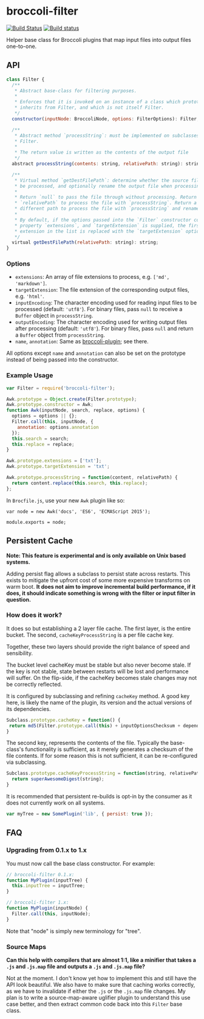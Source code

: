 # broccoli-filter

[![Build Status](https://travis-ci.org/broccolijs/broccoli-filter.svg?branch=master)](https://travis-ci.org/broccolijs/broccoli-filter)
[![Build status](https://ci.appveyor.com/api/projects/status/hc68s0vbn9di4ehi/branch/master?svg=true)](https://ci.appveyor.com/project/joliss/broccoli-filter/branch/master)

Helper base class for Broccoli plugins that map input files into output files
one-to-one.

## API

```js
class Filter {
  /**
   * Abstract base-class for filtering purposes.
   *
   * Enforces that it is invoked on an instance of a class which prototypically
   * inherits from Filter, and which is not itself Filter.
   */
  constructor(inputNode: BroccoliNode, options: FilterOptions): Filter;

  /**
   * Abstract method `processString`: must be implemented on subclasses of
   * Filter.
   *
   * The return value is written as the contents of the output file
   */
  abstract processString(contents: string, relativePath: string): string;

  /**
   * Virtual method `getDestFilePath`: determine whether the source file should
   * be processed, and optionally rename the output file when processing occurs.
   *
   * Return `null` to pass the file through without processing. Return
   * `relativePath` to process the file with `processString`. Return a
   * different path to process the file with `processString` and rename it.
   *
   * By default, if the options passed into the `Filter` constructor contain a
   * property `extensions`, and `targetExtension` is supplied, the first matching
   * extension in the list is replaced with the `targetExtension` option's value.
   */
  virtual getDestFilePath(relativePath: string): string;
}
```

### Options

* `extensions`: An array of file extensions to process, e.g. `['md', 'markdown']`.
* `targetExtension`: The file extension of the corresponding output files, e.g.
  `'html'`.
* `inputEncoding`: The character encoding used for reading input files to be
  processed (default: `'utf8'`). For binary files, pass `null` to receive a
  `Buffer` object in `processString`.
* `outputEncoding`: The character encoding used for writing output files after
  processing (default: `'utf8'`). For binary files, pass `null` and return a
  `Buffer` object from `processString`.
* `name`, `annotation`: Same as
  [broccoli-plugin](https://github.com/broccolijs/broccoli-plugin#new-plugininputnodes-options);
  see there.

All options except `name` and `annotation` can also be set on the prototype
instead of being passed into the constructor.

### Example Usage

```js
var Filter = require('broccoli-filter');

Awk.prototype = Object.create(Filter.prototype);
Awk.prototype.constructor = Awk;
function Awk(inputNode, search, replace, options) {
  options = options || {};
  Filter.call(this, inputNode, {
    annotation: options.annotation
  });
  this.search = search;
  this.replace = replace;
}

Awk.prototype.extensions = ['txt'];
Awk.prototype.targetExtension = 'txt';

Awk.prototype.processString = function(content, relativePath) {
  return content.replace(this.search, this.replace);
};
```

In `Brocfile.js`, use your new `Awk` plugin like so:

```
var node = new Awk('docs', 'ES6', 'ECMAScript 2015');

module.exports = node;
```

## Persistent Cache

__Note: This feature is experimental and is only available on Unix based systems.__

Adding persist flag allows a subclass to persist state across restarts. This exists to mitigate the upfront cost of some more expensive transforms on warm boot. __It does not aim to improve incremental build performance, if it does, it should indicate something is wrong with the filter or input filter in question.__

### How does it work?

It does so but establishing a 2 layer file cache. The first layer, is the entire bucket.
The second, `cacheKeyProcessString` is a per file cache key.

Together, these two layers should provide the right balance of speed and sensibility.

The bucket level cacheKey must be stable but also never become stale. If the key is not
stable, state between restarts will be lost and performance will suffer. On the flip-side,
if the cacheKey becomes stale changes may not be correctly reflected.

It is configured by subclassing and refining `cacheKey` method. A good key here, is
likely the name of the plugin, its version and the actual versions of its dependencies.

```js
Subclass.prototype.cacheKey = function() {
 return md5(Filter.prototype.call(this) + inputOptionsChecksum + dependencyVersionChecksum);
}
```

The second key, represents the contents of the file. Typically the base-class's functionality
is sufficient, as it merely generates a checksum of the file contents. If for some reason this
is not sufficient, it can be re-configured via subclassing.

```js
Subclass.prototype.cacheKeyProcessString = function(string, relativePath) {
  return superAwesomeDigest(string);
}
```

It is recommended that persistent re-builds is opt-in by the consumer as it does not currently work on all systems.

```js
var myTree = new SomePlugin('lib', { persist: true });
```

## FAQ

### Upgrading from 0.1.x to 1.x

You must now call the base class constructor. For example:

```js
// broccoli-filter 0.1.x:
function MyPlugin(inputTree) {
  this.inputTree = inputTree;
}

// broccoli-filter 1.x:
function MyPlugin(inputNode) {
  Filter.call(this, inputNode);
}
```

Note that "node" is simply new terminology for "tree".

### Source Maps

**Can this help with compilers that are almost 1:1, like a minifier that takes
a `.js` and `.js.map` file and outputs a `.js` and `.js.map` file?**

Not at the moment. I don't know yet how to implement this and still have the
API look beautiful. We also have to make sure that caching works correctly, as
we have to invalidate if either the `.js` or the `.js.map` file changes. My
plan is to write a source-map-aware uglifier plugin to understand this use
case better, and then extract common code back into this `Filter` base class.
